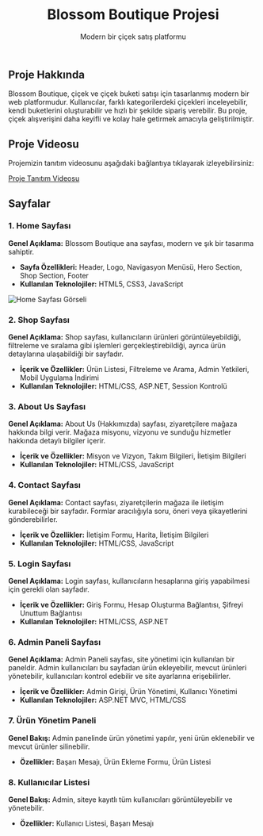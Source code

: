 <!DOCTYPE html>
<html lang="tr">
<head>
    <meta charset="UTF-8">
    <meta name="viewport" content="width=device-width, initial-scale=1.0">
    <link rel="stylesheet" href="styles.css">
</head>
<body>
    <header>
        <h1>Blossom Boutique Projesi</h1>
        <p>Modern bir çiçek satış platformu</p>
    </header>
    <section id="project-about">
        <h2>Proje Hakkında</h2>
        <p>Blossom Boutique, çiçek ve çiçek buketi satışı için tasarlanmış modern bir web platformudur. Kullanıcılar, farklı kategorilerdeki çiçekleri inceleyebilir, kendi buketlerini oluşturabilir ve hızlı bir şekilde sipariş verebilir. Bu proje, çiçek alışverişini daha keyifli ve kolay hale getirmek amacıyla geliştirilmiştir.</p>
    </section>
   <section id="project-video">
    <h2>Proje Videosu</h2>
    <p>Projemizin tanıtım videosunu aşağıdaki bağlantıya tıklayarak izleyebilirsiniz:</p>
    <a href="https://www.youtube.com/watch?v=6VYztxT7TaY" target="_blank">Proje Tanıtım Videosu</a>
</section>
    <section id="pages">
        <h2>Sayfalar</h2>
<article id="home">
<article id="home">
    <h3>1. Home Sayfası</h3>
    <p><strong>Genel Açıklama:</strong> Blossom Boutique ana sayfası, modern ve şık bir tasarıma sahiptir.</p>
    <ul>
        <li><strong>Sayfa Özellikleri:</strong> Header, Logo, Navigasyon Menüsü, Hero Section, Shop Section, Footer</li>
        <li><strong>Kullanılan Teknolojiler:</strong> HTML5, CSS3, JavaScript</li>                
    </ul>
        <img src="https://raw.githubusercontent.com/kullanici-adi/depo-adi/main/gorsel.png" alt="Home Sayfası Görseli" style="max-width: 50%; height: auto;">
</article>
        <article id="shop">
            <h3>2. Shop Sayfası</h3>
            <p><strong>Genel Açıklama:</strong> Shop sayfası, kullanıcıların ürünleri görüntüleyebildiği, filtreleme ve sıralama gibi işlemleri gerçekleştirebildiği, ayrıca ürün detaylarına ulaşabildiği bir sayfadır.</p>
            <ul>
                <li><strong>İçerik ve Özellikler:</strong> Ürün Listesi, Filtreleme ve Arama, Admin Yetkileri, Mobil Uygulama İndirimi</li>
                <li><strong>Kullanılan Teknolojiler:</strong> HTML/CSS, ASP.NET, Session Kontrolü</li>
            </ul>
        </article>
        <article id="about-us">
            <h3>3. About Us Sayfası</h3>
            <p><strong>Genel Açıklama:</strong> About Us (Hakkımızda) sayfası, ziyaretçilere mağaza hakkında bilgi verir. Mağaza misyonu, vizyonu ve sunduğu hizmetler hakkında detaylı bilgiler içerir.</p>
            <ul>
                <li><strong>İçerik ve Özellikler:</strong> Misyon ve Vizyon, Takım Bilgileri, İletişim Bilgileri</li>
                <li><strong>Kullanılan Teknolojiler:</strong> HTML/CSS, JavaScript</li>
            </ul>
        </article>
        <article id="contact">
            <h3>4. Contact Sayfası</h3>
            <p><strong>Genel Açıklama:</strong> Contact sayfası, ziyaretçilerin mağaza ile iletişim kurabileceği bir sayfadır. Formlar aracılığıyla soru, öneri veya şikayetlerini gönderebilirler.</p>
            <ul>
                <li><strong>İçerik ve Özellikler:</strong> İletişim Formu, Harita, İletişim Bilgileri</li>
                <li><strong>Kullanılan Teknolojiler:</strong> HTML/CSS, JavaScript</li>
            </ul>
        </article>
        <article id="login">
            <h3>5. Login Sayfası</h3>
            <p><strong>Genel Açıklama:</strong> Login sayfası, kullanıcıların hesaplarına giriş yapabilmesi için gerekli olan sayfadır.</p>
            <ul>
                <li><strong>İçerik ve Özellikler:</strong> Giriş Formu, Hesap Oluşturma Bağlantısı, Şifreyi Unuttum Bağlantısı</li>
                <li><strong>Kullanılan Teknolojiler:</strong> HTML/CSS, ASP.NET</li>
            </ul>
        </article>
         <article id="admin-panel">
            <h3>6. Admin Paneli Sayfası</h3>
            <p><strong>Genel Açıklama:</strong> Admin Paneli sayfası, site yönetimi için kullanılan bir paneldir. Admin kullanıcıları bu sayfadan ürün ekleyebilir, mevcut ürünleri yönetebilir, kullanıcıları kontrol edebilir ve site ayarlarına erişebilirler.</p>
            <ul>
                <li><strong>İçerik ve Özellikler:</strong> Admin Girişi, Ürün Yönetimi, Kullanıcı Yönetimi</li>
                <li><strong>Kullanılan Teknolojiler:</strong> ASP.NET MVC, HTML/CSS</li>
            </ul>
        </article>
        <article id="product-management">
            <h3>7. Ürün Yönetim Paneli</h3>
            <p><strong>Genel Bakış:</strong> Admin panelinde ürün yönetimi yapılır, yeni ürün eklenebilir ve mevcut ürünler silinebilir.</p>
            <ul>
                <li><strong>Özellikler:</strong> Başarı Mesajı, Ürün Ekleme Formu, Ürün Listesi</li>
            </ul>
        </article>
        <article id="user-management">
            <h3>8. Kullanıcılar Listesi</h3>
            <p><strong>Genel Bakış:</strong> Admin, siteye kayıtlı tüm kullanıcıları görüntüleyebilir ve yönetebilir.</p>
            <ul>
                <li><strong>Özellikler:</strong> Kullanıcı Listesi, Başarı Mesajı</li>
            </ul>
        </article>
    </section>
</body>
</html>

